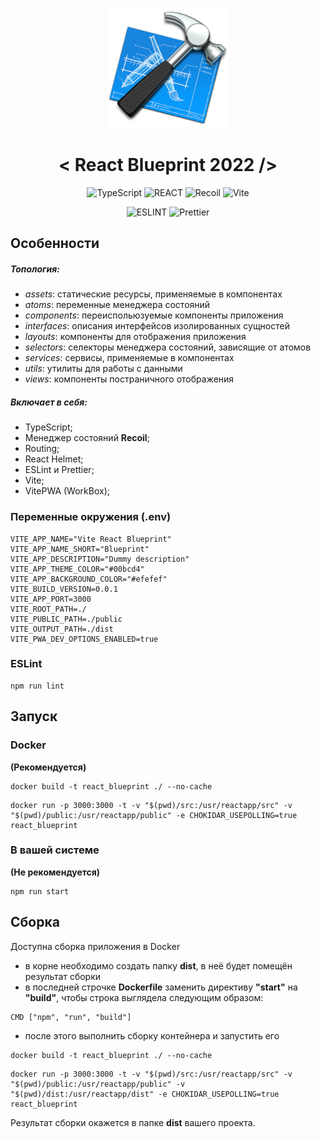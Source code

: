 <span align="center">

![Blueprint](https://raw.githubusercontent.com/a-sharapov/react-blueprint/master/public/icon-192x192.png)

# < React Blueprint 2022 />

![TypeScript](https://img.shields.io/badge/TypeScript-222?style=for-the-badge&logo=typescript&logoColor=f7df1e) ![REACT](https://img.shields.io/badge/React-222?style=for-the-badge&logo=react&logoColor=61dafb) ![Recoil](https://img.shields.io/badge/Recoil-222?style=for-the-badge&logo=bookstack&logoColor=3578e5) ![Vite](https://img.shields.io/badge/Vite-222?style=for-the-badge&logo=vite&logoColor=3578e5) 

</span>
<span align="center">

![ESLINT](https://img.shields.io/badge/ESLint-555?style=flat-square&logo=eslint&logoColor=fff) ![Prettier](https://img.shields.io/badge/Prettier-555?style=flat-square&logo=prettier&logoColor=fff)

</span>

## Особенности

##### Топология:
- *assets*: статические ресурсы, применяемые в компонентах
- *atoms*: переменные менеджера состояний
- *components*: переиспольюзуемые компоненты приложения
- *interfaces*: описания интерфейсов изолированных сущностей
- *layouts*: компоненты для отображения приложения
- *selectors*: селекторы менеджера состояний, зависящие от атомов
- *services*: сервисы, применяемые в компонентах
- *utils*: утилиты для работы с данными
- *views*: компоненты постраничного отображения

##### Включает в себя:
- TypeScript;
- Менеджер состояний **Recoil**;
- Routing;
- React Helmet;
- ESLint и Prettier;
- Vite;
- VitePWA (WorkBox);

### Переменные окружения (.env)
````
VITE_APP_NAME="Vite React Blueprint"
VITE_APP_NAME_SHORT="Blueprint"
VITE_APP_DESCRIPTION="Dummy description"
VITE_APP_THEME_COLOR="#00bcd4"
VITE_APP_BACKGROUND_COLOR="#efefef"
VITE_BUILD_VERSION=0.0.1
VITE_APP_PORT=3000
VITE_ROOT_PATH=./
VITE_PUBLIC_PATH=./public
VITE_OUTPUT_PATH=./dist
VITE_PWA_DEV_OPTIONS_ENABLED=true
````

### ESLint
````
npm run lint
````

## Запуск

### Docker 
__(Рекомендуется)__

````
docker build -t react_blueprint ./ --no-cache
````

````
docker run -p 3000:3000 -t -v "$(pwd)/src:/usr/reactapp/src" -v "$(pwd)/public:/usr/reactapp/public" -e CHOKIDAR_USEPOLLING=true react_blueprint
````

### В вашей системе
__(Не рекомендуется)__
````
npm run start
````

## Сборка
Доступна сборка приложения в Docker
- в корне необходимо создать папку **dist**, в неё будет помещён результат сборки
- в последней строчке **Dockerfile** заменить директиву **"start"** на **"build"**, чтобы строка выглядела следующим образом:
````
CMD ["npm", "run", "build"] 
````
- после этого выполнить сборку контейнера и запустить его

````
docker build -t react_blueprint ./ --no-cache
````

````
docker run -p 3000:3000 -t -v "$(pwd)/src:/usr/reactapp/src" -v "$(pwd)/public:/usr/reactapp/public" -v "$(pwd)/dist:/usr/reactapp/dist" -e CHOKIDAR_USEPOLLING=true react_blueprint
````

Результат сборки окажется в папке **dist** вашего проекта.